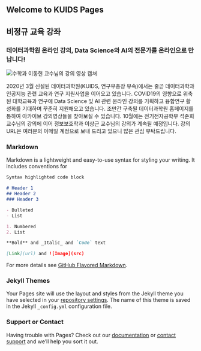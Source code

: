 ## Welcome to KUIDS Pages
## 비정규 교육 강좌
### 데이터과학원 온라인 강의, Data Science와 AI의 전문가를 온라인으로 만납니다!
![수학과 이동헌 교수님의 강의 영상 캡쳐](https://user-images.githubusercontent.com/91585914/135208665-1afe8226-3012-4b42-862c-5b89dc46d164.png)

2020년 3월 신설된 데이터과학원(KUIDS, 연구부총장 부속)에서는 줄곧 데이터과학과 인공지능 관련 교육과 연구 지원사업을 이어오고 있습니다. COVID19의 영향으로 위축된 대학교육과 연구에 Data Science 및 AI 관련 온라인 강의를 기획하고 융합연구 활성화를 기대하며 꾸준히 지원해오고 있습니다. 조만간 구축될 데이터과학원 홈페이지를 통하여 아카이브 강의영상들을 찾아보실 수 있습니다. 10월에는 전기전자공학부 석준희 교수님의 강의에 이어 정보보호학과 이상근 교수님의 강의가 계속될 예정입니다. 강의 URL은 여러분의 이메일 계정으로 보내 드리고 있으니 많은 관심 부탁드립니다.

### Markdown

Markdown is a lightweight and easy-to-use syntax for styling your writing. It includes conventions for

```markdown
Syntax highlighted code block

# Header 1
## Header 2
### Header 3

- Bulleted
- List

1. Numbered
2. List

**Bold** and _Italic_ and `Code` text

[Link](url) and ![Image](src)
```

For more details see [GitHub Flavored Markdown](https://guides.github.com/features/mastering-markdown/).

### Jekyll Themes

Your Pages site will use the layout and styles from the Jekyll theme you have selected in your [repository settings](https://github.com/kuids/kuids.github.io/settings/pages). The name of this theme is saved in the Jekyll `_config.yml` configuration file.

### Support or Contact

Having trouble with Pages? Check out our [documentation](https://docs.github.com/categories/github-pages-basics/) or [contact support](https://support.github.com/contact) and we’ll help you sort it out.
